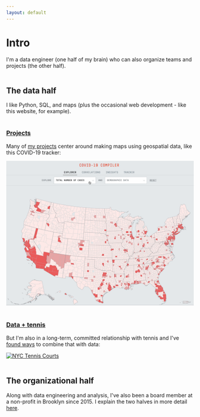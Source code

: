 ```yaml
---
layout: default
---
```

<h1>Intro</h1>

I'm a data engineer (one half of my brain) who can also organize teams and projects (the other half).
<br>
<br>
<h2>The data half</h2>

I like Python, SQL, and maps (plus the occasional web development - like this website, for example).
<br>
<br>
<h3><a href="./projects">Projects</a></h3>

Many of <a href="./projects">my projects</a> center around making maps using geospatial data, like this COVID-19 tracker:

<a href="./projects"><img src="./assets/images/covid-map.gif" alt="COVID-19 Tracker"></a>
<br>
<br>
<h3><a href="./data-and-tennis">Data + tennis</a></h3>

But I'm also in a long-term, committed relationship with tennis and I've <a href="./data-and-tennis">found ways</a> to combine that with data:

<a href="./data-and-tennis"><img src="./assets/images/tennis-map.gif" alt="NYC Tennis Courts"></a>
<br>
<br>
<h2>The organizational half</h2>

Along with data engineering and analysis, I've also been a board member at a non-profit in Brooklyn since 2015. I explain the two halves in more detail <a href="./bio">here</a>.